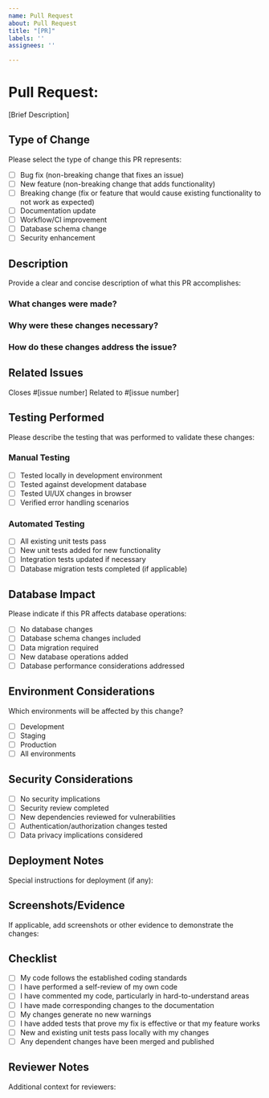 ```yaml
---
name: Pull Request
about: Pull Request
title: "[PR]"
labels: ''
assignees: ''

---
```


# Pull Request:
 [Brief Description]



## Type of Change
Please select the type of change this PR represents:
- [ ] Bug fix (non-breaking change that fixes an issue)
- [ ] New feature (non-breaking change that adds functionality)
- [ ] Breaking change (fix or feature that would cause existing functionality to not work as expected)
- [ ] Documentation update
- [ ] Workflow/CI improvement
- [ ] Database schema change
- [ ] Security enhancement

## Description
Provide a clear and concise description of what this PR accomplishes:

### What changes were made?
<!-- Describe the specific changes implemented -->

### Why were these changes necessary?
<!-- Explain the business case or technical requirement -->

### How do these changes address the issue?
<!-- Connect the implementation to the problem being solved -->

## Related Issues
Closes #[issue number]
Related to #[issue number]

## Testing Performed
Please describe the testing that was performed to validate these changes:

### Manual Testing
- [ ] Tested locally in development environment
- [ ] Tested against development database
- [ ] Tested UI/UX changes in browser
- [ ] Verified error handling scenarios

### Automated Testing
- [ ] All existing unit tests pass
- [ ] New unit tests added for new functionality
- [ ] Integration tests updated if necessary
- [ ] Database migration tests completed (if applicable)

## Database Impact
Please indicate if this PR affects database operations:
- [ ] No database changes
- [ ] Database schema changes included
- [ ] Data migration required
- [ ] New database operations added
- [ ] Database performance considerations addressed

## Environment Considerations
Which environments will be affected by this change?
- [ ] Development
- [ ] Staging  
- [ ] Production
- [ ] All environments

## Security Considerations
- [ ] No security implications
- [ ] Security review completed
- [ ] New dependencies reviewed for vulnerabilities
- [ ] Authentication/authorization changes tested
- [ ] Data privacy implications considered

## Deployment Notes
Special instructions for deployment (if any):
<!-- Include any special deployment steps, configuration changes, or rollback procedures -->

## Screenshots/Evidence
If applicable, add screenshots or other evidence to demonstrate the changes:
<!-- Paste screenshots or links to recordings here -->

## Checklist
- [ ] My code follows the established coding standards
- [ ] I have performed a self-review of my own code
- [ ] I have commented my code, particularly in hard-to-understand areas
- [ ] I have made corresponding changes to the documentation
- [ ] My changes generate no new warnings
- [ ] I have added tests that prove my fix is effective or that my feature works
- [ ] New and existing unit tests pass locally with my changes
- [ ] Any dependent changes have been merged and published

## Reviewer Notes
Additional context for reviewers:
<!-- Any specific areas that need attention or context that would help reviewers -->
